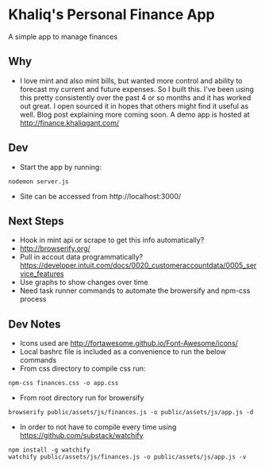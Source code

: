 Khaliq's Personal Finance App
===

A simple app to manage finances

## Why
* I love mint and also mint bills, but wanted more control and ability to forecast
my current and future expenses. So I built this. I've been using this pretty consistently
over the past 4 or so months and it has worked out great. I open sourced it in hopes
that others might find it useful as well. Blog post explaining more coming soon. A demo
app is hosted at http://finance.khaliqgant.com/


## Dev
* Start the app by running:
```
nodemon server.js
```
* Site can be accessed from http://localhost:3000/

## Next Steps
* Hook in mint api or scrape to get this info automatically?
* http://browserify.org/
* Pull in accout data programmatically? https://developer.intuit.com/docs/0020_customeraccountdata/0005_service_features
* Use graphs to show changes over time
* Need task runner commands to automate the browersify and npm-css process

## Dev Notes
* Icons used are http://fortawesome.github.io/Font-Awesome/icons/
* Local bashrc file is included as a convenience to run the below commands
* From css directory to compile css run:
```
npm-css finances.css -o app.css
```
* From root directory run for browersify
```
browserify public/assets/js/finances.js -o public/assets/js/app.js -d
```
* In order to not have to compile every time using https://github.com/substack/watchify
```
npm install -g watchify
watchify public/assets/js/finances.js -o public/assets/js/app.js -v
```
